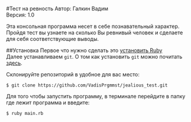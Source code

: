 #Тест на ревность
Автор: Галкин Вадим<br> 
Версия: 1.0

Эта консольная программа несет в себе познавательный характер. Пройдя тест вы узнаете на сколько Вы ревнивый человек и сделаете для себя соответствующие выводы.

##Установка
Первое что нужно сделать это [установить Ruby][1]<br>
Далее устанавливаем `git`. О том как установить `git` можно почитать [здесь][2].

Склонируйте репозиторий в удобное для вас место:

    $ git clone https://github.com/VadisPrgmmst/jealious_test.git

Для того чтобы запустить программу, в терминале перейдите в папку где лежит программа и введите:

    $ ruby main.rb

[1]: https://www.ruby-lang.org/ru/ "Установить Ruby"
[2]: http://qps.ru/EJMmk "Здесь"

